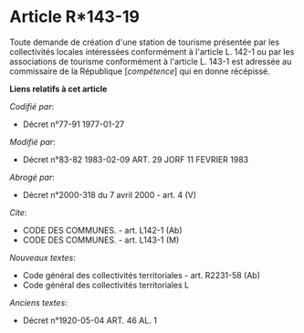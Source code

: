 # Article R*143-19

Toute demande de création d'une station de tourisme présentée par les collectivités locales intéressées conformément à
l'article L. 142-1 ou par les associations de tourisme conformément à l'article L. 143-1 est adressée au commissaire de la
République [*compétence*] qui en donne récépissé.

**Liens relatifs à cet article**

_Codifié par_:

  - Décret n°77-91 1977-01-27

_Modifié par_:

  - Décret n°83-82 1983-02-09 ART. 29 JORF 11 FEVRIER 1983

_Abrogé par_:

  - Décret n°2000-318 du 7 avril 2000 - art. 4 (V)

_Cite_:

  - CODE DES COMMUNES. - art. L142-1 (Ab)
  - CODE DES COMMUNES. - art. L143-1 (M)

_Nouveaux textes_:

  - Code général des collectivités territoriales - art. R2231-58 (Ab)
  - Code général des collectivités territoriales L

_Anciens textes_:

  - Décret n°1920-05-04 ART. 46 AL. 1
